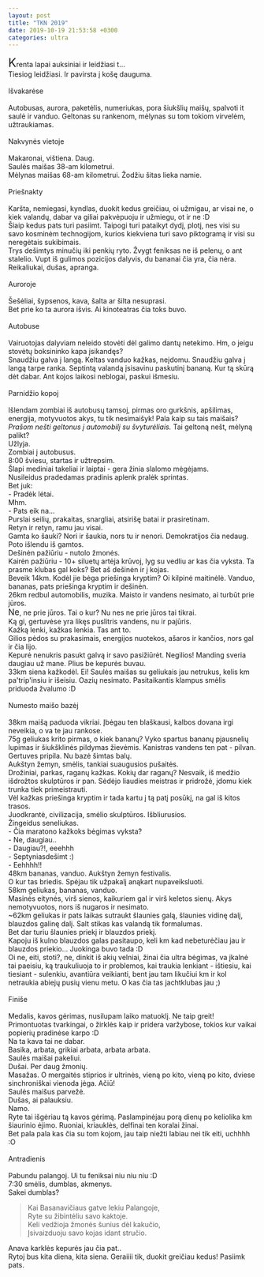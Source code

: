 ```yaml
---
layout: post
title: "TKN 2019"
date: 2019-10-19 21:53:58 +0300
categories: ultra 
---
```



<big><big><big>K</big></big></big>renta lapai auksiniai ir leidžiasi t...<br>
Tiesiog leidžiasi. Ir pavirsta į košę dauguma.<br>
<br>Išvakarėse<br><br>
Autobusas, aurora, paketėlis, numeriukas, pora šiukšlių maišų, spalvoti it saulė ir vanduo. Geltonas su rankenom, mėlynas su tom tokiom virvelėm, užtraukiamas.<br> 
<br>Nakvynės vietoje<br><br>
Makaronai, vištiena. Daug.<br>
Saulės maišas 38-am kilometrui.<br>
Mėlynas maišas 68-am kilometrui. Žodžiu šitas lieka namie.<br>
<br>Priešnakty<br><br>
Karšta, nemiegasi, kyndlas, duokit kedus greičiau, oi užmigau, ar visai ne, o kiek valandų, dabar va giliai pakvėpuoju ir užmiegu, ot ir ne :D<br>
Šiaip kedus pats turi pasiimt. Taipogi turi pataikyt dydį, plotį, nes visi su savo kosminėm technogijom, kurios kiekviena turi savo piktogramą ir visi su neregėtais sukibimais.<br>
Trys dešimtys minučių iki penkių ryto. Žvygt feniksas ne iš pelenų, o ant stalelio. Vupt iš gulimos pozicijos dalyvis, du bananai čia yra, čia nėra. Reikaliukai, dušas, apranga.<br>
<br>Auroroje<br><br>
Šešėliai, šypsenos, kava, šalta ar šilta nesuprasi.<br>
Bet prie ko ta aurora išvis. Ai kinoteatras čia toks buvo.<br>
<br>Autobuse<br><br> 
Vairuotojas dalyviam neleido stovėti dėl galimo dantų netekimo. Hm, o jeigu stovėtų boksininko kapa įsikandęs?<br> 
Snaudžiu galva į langą. Keltas vanduo kažkas, neįdomu. Snaudžiu galva į langą tarpe
ranka. Septintą valandą įsisavinu paskutinį bananą. Kur tą skūrą dėt dabar. Ant kojos laikosi neblogai, paskui išmesiu.<br>
<br>Parnidžio kopoj<br><br>
Išlendam zombiai iš autobusų tamsoj, pirmas oro gurkšnis, apšilimas, energija, motyvuotos akys, tu tik nesimaišyk! Pala kaip su tais maišais? _Prašom nešti geltonus į automobilį su švyturėliais._ Tai geltoną nešt, mėlyną palikt?<br>
Užlyja.<br>
Zombiai į autobusus.<br>
8:00 šviesu, startas ir užtrepsim.<br>
Šlapi mediniai takeliai ir laiptai - gera žinia slalomo mėgėjams.<br>
Nusileidus pradedamas pradinis aplenk pralėk sprintas.<br>
Bet juk:<br>
\- Pradėk lėtai.<br>
Mhm.<br>
\- Pats eik na...<br>
Purslai seilių, prakaitas, snargliai, atsirišę batai ir prasiretinam.<br>
Retyn ir retyn, ramu jau visai.<br>
Gamta ko šauki? Nori ir šaukia, nors tu ir nenori. Demokratijos čia nedaug.<br>
Poto išlendu iš gamtos.<br>
Dešinėn pažiūriu - nutolo žmonės. <br>
Kairėn pažiūriu - 10+ siluetų artėja krūvoj, lyg su vedliu ar kas čia vyksta. Ta prasme klubas gal koks? Bet aš dešinėn ir į kojas.<br>
Beveik 14km. Kodėl jie bėga priešinga kryptim? Oi kilpinė maitinėlė. Vanduo, bananas, pats priešinga kryptim ir dešinėn.<br>
26km redbul automobilis, muzika. Maisto ir vandens nesimato, ai turbūt prie jūros.<br>
<big>Ne</big>, ne prie jūros. Tai o kur? Nu nes ne prie jūros tai tikrai.<br>
Ką gi, gertuvėse yra likęs puslitris vandens, nu ir pajūris.<br>
Kažką lenki, kažkas lenkia. Tas ant to.<br>
Gilios pėdos su prakasimais, energijos nuotekos, ašaros ir kančios, nors gal ir čia lijo.<br>
Kepurė nenukris pasukt galvą ir savo pasižiūrėt. Negilios! Manding sveria daugiau už mane. Plius be kepurės buvau.<br>
33km siena kažkodėl. Ei! Saulės maišas su geliukais jau netrukus, kelis km pa'trip'insiu ir išeisiu. Oazių nesimato. Pasitaikantis klampus smėlis priduoda žvalumo :D<br>
<br>Numesto maišo bazėj<br><br>
38km maišą paduoda vikriai. Įbėgau ten blaškausi, kalbos dovana irgi neveikia, o va te jau rankose.<br> 
75g geliukas krito pirmas, o kiek bananų? Vyko spartus bananų pjausnelių lupimas ir šiukšklinės pildymas žievėmis. Kanistras vandens ten pat - pilvan.<br>
Gertuves pripila. Nu bazė šimtas balų.<br>
Aukštyn žemyn, smėlis, tankiai suaugusios pušaitės.<br>
Drožiniai, parkas, raganų kažkas. Kokių dar raganų? Nesvaik, iš medžio išdrožtos skulptūros ir pan. Sėdėjo liaudies meistras ir pridrožė, įdomu kiek trunka tiek primeistrauti.<br>
Vėl kažkas priešinga kryptim ir tada kartu į tą patį posūkį, na gal iš kitos trasos.<br>
Juodkrantė, civilizacija, smėlio skulptūros. Išbliurusios.<br>
Žingeidus seneliukas.<br>
\- Čia maratono kažkoks bėgimas vyksta?<br>
\- Ne, daugiau..<br>
\- Daugiau?!, eeehhh<br>
\- Septyniasdešimt :)<br>
\- Eehhhh!!<br>
48km bananas, vanduo. Aukštyn žemyn festivalis.<br>
O kur tas briedis. Spėjau tik užpakalį anąkart nupaveiksluoti.<br>
58km geliukas, bananas, vanduo.<br>
Masinės eitynės, virš sienos, kaikuriem gal ir virš keletos sienų. Akys nemotyvuotos, nors iš nugaros ir nesimato.<br>
~62km geliukas ir pats laikas sutraukt šlaunies galą, šlaunies vidinę dalį, blauzdos galinę dalį. Salt stikas kas valandą tik formalumas.<br>
Bet dar turiu šlaunies priekį ir blauzdos priekį.<br>
Kapoju iš kulno blauzdos galas pasitaupo, keli km kad nebeturėčiau jau ir blauzdos priekio... Juokinga buvo tada :D<br>
Oi ne, eiti, stoti?, ne, dinkit iš akių velniai, žinai čia ultra bėgimas, va įkalnė tai paeisiu, ką traukuliuoja to ir problemos, kai traukia lenkiant - ištiesiu, kai tiesiant - sulenkiu, avantiūra veikianti, bent jau tam likučiui km ir kol netraukia abiejų pusių vienu metu. O kas čia tas jachtklubas jau ;)<br>
<br>Finiše<br><br>
Medalis, kavos gėrimas, nusilupam laiko matuoklį. Ne taip greit! Primontuotas tvarkingai, o žirklės kaip ir pridera varžybose, tokios kur vaikai popierių pradinėse karpo :D<br> 
Na ta kava tai ne dabar.<br>
Basika, arbata, grikiai arbata, arbata arbata.<br>
Saulės maišai pakeliui.<br>
Dušai. Per daug žmonių.<br>
Masažas. O mergaitės stiprios ir ultrinės, vieną po kito, vieną po kito, dviese sinchroniškai vienoda jėga. Ačiū!<br>
Saulės maišus parvežė.<br>
Dušas, ai palauksiu.<br>
Namo.<br>
Ryte tai išgėriau tą kavos gėrimą. Paslampinėjau porą dienų po keliolika km šiaurinio ėjimo. Ruoniai, kriauklės, delfinai ten koralai žinai.<br>
Bet pala pala kas čia su tom kojom, jau taip niežti labiau nei tik eiti, uchhhh :O<br>
<br>Antradienis<br><br>
Pabundu palangoj. Ui tu feniksai niu niu niu :D<br>
7:30 smėlis, dumblas, akmenys.<br>
Sakei dumblas?
> Kai Basanavičiaus gatve lekiu Palangoje,<br>
Ryte su žibintėliu savo kaktoje.<br>
Keli vedžioja žmonės šunius dėl kakučio,<br>
Įsivaizduoju savo kojas idant stručio.
 
Anava karklės kepurės jau čia pat..<br>
Rytoj bus kita diena, kita siena. Geraiiii tik, duokit greičiau kedus! Pasiimk pats.
